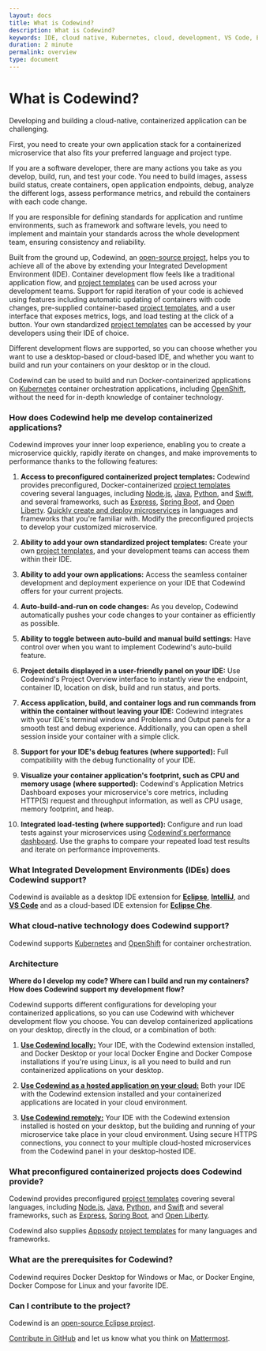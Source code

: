 ```yaml
---
layout: docs
title: What is Codewind?
description: What is Codewind?
keywords: IDE, cloud native, Kubernetes, cloud, development, VS Code, Eclipse, Eclipse Che, templates, local, remote, hosted, overview, prerequisites
duration: 2 minute
permalink: overview
type: document
---
```


# What is Codewind?

Developing and building a cloud-native, containerized application can be challenging. 

First, you need to create your own application stack for a containerized microservice that also fits your preferred language and project type.

If you are a software developer, there are many actions you take as you develop, build, run, and test your code. You need to build images, assess build status, create containers, open application endpoints, debug, analyze the different logs, assess performance metrics, and rebuild the containers with each code change.

If you are responsible for defining standards for application and runtime environments, such as framework and software levels, you need to implement and maintain your standards across the whole development team, ensuring consistency and reliability. 

Built from the ground up, Codewind, an [open-source project](https://github.com/eclipse/codewind), helps you to achieve all of the above by extending your Integrated Development Environment (IDE). Container development flow feels like a traditional application flow, and [project templates](workingwithtemplates.html) can be used across your development teams. Support for rapid iteration of your code is achieved using features including automatic updating of containers with code changes, pre-supplied container-based [project templates](workingwithtemplates.html), and a user interface that exposes metrics, logs, and load testing at the click of a button. Your own standardized [project templates](workingwithtemplates.html) can be accessed by your developers using their IDE of choice.

Different development flows are supported, so you can choose whether you want to use a desktop-based or cloud-based IDE, and whether you want to build and run your containers on your desktop or in the cloud.

Codewind can be used to build and run Docker-containerized applications on [Kubernetes](https://kubernetes.io/) container orchestration applications, including [OpenShift](https://www.openshift.com/), without the need for in-depth knowledge of container technology.

### How does Codewind help me develop containerized applications?
Codewind improves your inner loop experience, enabling you to create a microservice quickly, rapidly iterate on changes, and make improvements to performance thanks to the following features:

1. **Access to preconfigured containerized project templates:** Codewind provides preconfigured, Docker-containerized [project templates](workingwithtemplates.html) covering several languages, including [Node.js](https://nodejs.dev/), [Java](https://www.java.com/), [Python](https://www.python.org/), and [Swift](https://swift.org/), and several frameworks, such as [Express](https://expressjs.com/), [Spring Boot](https://spring.io/projects/spring-boot), and [Open Liberty](https://openliberty.io/). [Quickly create and deploy microservices](https://www.youtube.com/watch?v=zKMggp10gq4&t=12s) in languages and frameworks that you're familiar with. Modify the preconfigured projects to develop your customized microservice.

2. **Ability to add your own standardized project templates:** Create your own [project templates](workingwithtemplates.html), and your development teams can access them within their IDE. 

3. **Ability to add your own applications:** Access the seamless container development and deployment experience on your IDE that Codewind offers for your current projects.

4. **Auto-build-and-run on code changes:** As you develop, Codewind automatically pushes your code changes to your container as efficiently as possible.

5. **Ability to toggle between auto-build and manual build settings:** Have control over when you want to implement Codewind's auto-build feature.

6. **Project details displayed in a user-friendly panel on your IDE:** Use Codewind's Project Overview interface to instantly view the endpoint, container ID, location on disk, build and run status, and ports.

7. **Access application, build, and container logs and run commands from within the container without leaving your IDE:** Codewind integrates with your IDE's terminal window and Problems and Output panels for a smooth test and debug experience. Additionally, you can open a shell session inside your container with a simple click.

8. **Support for your IDE's debug features (where supported):** Full compatibility with the debug functionality of your IDE.

9. **Visualize your container application's footprint, such as CPU and memory usage (where supported):** Codewind's Application Metrics Dashboard exposes your microservice's core metrics, including HTTP(S) request and throughput information, as well as CPU usage, memory footprint, and heap.

10. **Integrated load-testing (where supported):** Configure and run load tests against your microservices using [Codewind's performance dashboard](https://www.youtube.com/watch?v=nfJt3f5TUvc). Use the graphs to compare your repeated load test results and iterate on performance improvements.

### What Integrated Development Environments (IDEs) does Codewind support?

Codewind is available as a desktop IDE extension for [**Eclipse**](https://marketplace.eclipse.org/content/codewind), [**IntelliJ**](https://plugins.jetbrains.com/plugin/13839-codewind), and [**VS Code**](https://marketplace.visualstudio.com/items?itemName=IBM.codewind) and as a cloud-based IDE extension for [**Eclipse Che**](https://www.eclipse.org/codewind/che-installinfo.html).

### What cloud-native technology does Codewind support?
Codewind supports [Kubernetes](https://kubernetes.io/) and [OpenShift](https://www.openshift.com/) for container orchestration.

### Architecture
**Where do I develop my code? Where can I build and run my containers? How does Codewind support my development flow?**

Codewind supports different configurations for developing your containerized applications, so you can use Codewind with whichever development flow you choose. You can develop containerized applications on your desktop, directly in the cloud, or a combination of both:

1. **[Use Codewind locally:](gettingstarted.html)** Your IDE, with the Codewind extension installed, and Docker Desktop or your local Docker Engine and Docker Compose installations if you're using Linux, is all you need to build and run containerized applications on your desktop.

2. **[Use Codewind as a hosted application on your cloud:](./che-installinfo.html)** Both your IDE with the Codewind extension installed and your containerized applications are located in your cloud environment.

3. **[Use Codewind remotely:](./remote-codewind-overview.html)** Your IDE with the Codewind extension installed is hosted on your desktop, but the building and running of your microservice take place in your cloud environment. Using secure HTTPS connections, you connect to your multiple cloud-hosted microservices from the Codewind panel in your desktop-hosted IDE.

### What preconfigured containerized projects does Codewind provide?
Codewind provides preconfigured [project templates](workingwithtemplates.html) covering several languages, including [Node.js](https://nodejs.dev/), [Java](https://www.java.com/), [Python](https://www.python.org/), and [Swift](https://swift.org/) and several frameworks, such as [Express](https://expressjs.com/), [Spring Boot](https://spring.io/projects/spring-boot), and [Open Liberty](https://openliberty.io/).
 
Codewind also supplies [Appsody](https://appsody.dev/) [project templates](workingwithtemplates.html) for many languages and frameworks. 

### What are the prerequisites for Codewind?
Codewind requires Docker Desktop for Windows or Mac, or Docker Engine, Docker Compose for Linux and your favorite IDE.

### Can I contribute to the project?
Codewind is an [open-source Eclipse project](https://github.com/eclipse/codewind). 

[Contribute in GitHub](https://github.com/eclipse/codewind) and let us know what you think on [Mattermost](https://mattermost.eclipse.org/eclipse/channels/eclipse-codewind).

